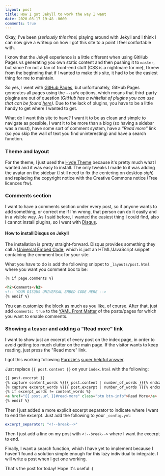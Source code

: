 ```yaml
---
layout: post
title: How I got Jekyll to work the way I want
date: 2020-03-17 19:48 -0600
comments: true
---
```


Okay, I've been *(seriously this time)* playing around with Jekyll and
I think I can now give a writeup on how I got this site to a point
I feel confortable with.

I know that the Jekyll experience is a little different when using 
GitHub Pages vs generating you own static content and then pushing it
to `master`, but since I'm not a fan of front-end stuff (CSS is a
nightmare for me), I knew from the beginning that if I wanted to make
this site, it had to be the easiest thing for me to maintain.

So yes, I went with [GitHub Pages](https://pages.github.com/), but
unfortunately, GitHub Pages generates all pages using the `--safe`
options, which means that third-party plugins are out of question
*(GitHub has a whitelist of plugins you can use that can be found
[here](https://pages.github.com/versions/))*. Due to the lack of 
plugins, you have to be a little handy to get where I wanted to get.

<!--more-->

What do I want this site to have? I want it to be as clean and simple
to navigate as possible, I want it to be more than a blog (so having
a sidebar was a must), have some sort of comment system, have a *"Read
more"* link (so you skip the wall of text you find uninteresting) and
have a search function.

### Theme and layout

For the theme, I just used the [Hyde Theme](https://github.com/poole/hyde)
because it's pretty much what I wanted and it was easy to install. The only
tweaks I made to it was adding the avatar on the sidebar (I still need to
fix the centering on desktop *sigh*) and replacing the copyright notice
with the Creative Commons notice (Free licences ftw).

### Comments section

I want to have a comments section under every post, so if anyone wants
to add something, or correct me if I'm wrong, that person
can do it easily and in a visible way. As I said before, I wanted the 
easiest thing I could find, also I cannot install plugins, so I
went with [Disqus](https://disqus.com/).

#### How to install Disqus on Jekyll

The installation is pretty straight-forward. Disqus provides something
they call a [Universal Embed Code](https://help.disqus.com/en/articles/1717112-universal-embed-code),
which is just an HTML/JavaScript snippet containing the comment box for
your site.

What you have to do is add the following snippet to `_layouts/post.html` where you want
you comment box to be:

```html
{% if page.comments %}

<h2>Comments</h2>
<!-- YOUR DISQUS UNIVERSAL EMBED CODE HERE -->
{% endif %}
```

You can customize the block as much as you like, of course. After that,
just add `comments: true` to the [YAML Front Matter](https://jekyllrb.com/docs/front-matter/)
of the posts/pages for which you want to enable comments.

### Showing a teaser and adding a "Read more" link

I want to show just an excerpt of every post on the index page,
in order to avoid getting too much clutter on the main page. If the visitor wants to
keep reading, just press the "Read more" link.

I got this working following [Purpzie's](https://github.com/Purpzie)
[super helpful answer](https://github.com/mmistakes/jekyll-theme-hpstr/issues/194#issuecomment-388390761).

Just replace `{{ post.content }}` on your `index.html` with the following:
```html
{{ post.excerpt }}
{% capture content_words %}{{ post.content | number_of_words }}{% endcapture %} 
{% capture excerpt_words %}{{ post.excerpt | number_of_words }}{% endcapture %} 
{% if excerpt_words != content_words %}
<a href="{{ post.url }}#read-more" class="btn btn-info">Read More</a>
{% endif %}
```

Then I just added a more explicit excerpt separator to indicate
where I want to end the excerpt. Just add the following to your
`_config.yml`:
```yaml
excerpt_separator: "<!--break-->"
```

Then I just add a line on my post with `<!--break-->` where I want the excerpt to end.

Finally, I want a search function, which I have yet to implement
because I haven't found a solution simple enough for this lazy
individual to integrate. I will write a post when I get one working.

That's the post for today! Hope it's useful :)
